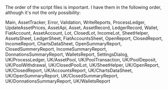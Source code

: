 The order of the script files is important. I have them in the following order, although it's not the only possibility:

Main,
AssetTracker,
Error,
Validation,
WriteReports,
ProcessLedger,
UpdateAssetPrices,
AssetApi,
Asset,
AssetRecord,
LedgerRecord,
Wallet,
FiatAccount,
AssetAccount,
Lot,
ClosedLot,
IncomeLot,
SheetHelper,
AssetsSheet,
LedgerSheet,
FiatAccountsSheet,
OpenReport,
ClosedReport,
IncomeReport,
ChartsDataSheet,
OpenSummaryReport,
ClosedSummeryReport,
IncomeSummaryReport,
DonnationsSummaryReport,
WalletsReport,
SettingsDialog,
UK/ProcessLedger,
UK/AssetPool,
UK/PoolTransaction,
UK/PoolDeposit,
UK/PoolWithdrawal,
UK/ClosedPoolLot,
UK/SheetHelper,
UK/OpenReport,
UK/ClosedReport,
UK/AccountsReport,
UK/ChartsDataSheet,
UK/OpenSummaryReport,
UK/ClosedSummaryReport,
UK/DonnationsSummaryReport,
UK/WalletsReport

